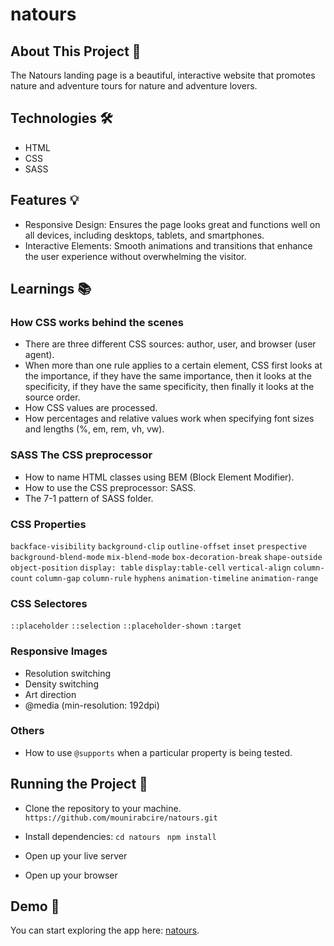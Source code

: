 # natours
## About This Project 🚀
The Natours landing page is a beautiful, interactive website that promotes nature and adventure tours for nature and adventure lovers.

## Technologies 🛠️
- HTML
- CSS
- SASS

## Features 💡
- Responsive Design: Ensures the page looks great and functions well on all devices, including desktops, tablets, and smartphones.
- Interactive Elements: Smooth animations and transitions that enhance the user experience without overwhelming the visitor.

## Learnings 📚
### How CSS works behind the scenes
- There are three different CSS sources: author, user, and browser (user agent).
- When more than one rule applies to a certain element, CSS first looks at the importance, if they have the same importance, then it looks at the specificity, if they have the same specificity, then finally it looks at the source order.
- How CSS values are processed.
- How percentages and relative values work when specifying font sizes and lengths (%, em, rem, vh, vw).

### SASS The CSS preprocessor
- How to name HTML classes using BEM (Block Element Modifier).
- How to use the CSS preprocessor: SASS.
- The 7-1 pattern of SASS folder.

### CSS Properties
`backface-visibility` `background-clip` `outline-offset` `inset` `prespective` `background-blend-mode` `mix-blend-mode` `box-decoration-break` `shape-outside` `object-position`  `display: table` `display:table-cell` `vertical-align` `column-count` `column-gap` `column-rule` `hyphens` `animation-timeline` `animation-range`

### CSS Selectores
`::placeholder` `::selection` `::placeholder-shown` `:target`

### Responsive Images
- Resolution switching
- Density switching
- Art direction
- @media (min-resolution: 192dpi)
### Others
- How to use `@supports` when a particular property is being tested.


## Running the Project 🚦
- Clone the repository to your machine. `https://github.com/mounirabcire/natours.git`

- Install dependencies: `cd natours` ` npm install`

- Open up your live server

- Open up your browser

## Demo 📸
You can start exploring the app here: [natours](https://natou-rs.vercel.app/).
